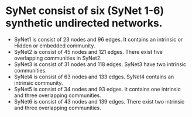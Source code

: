 # SyNet consist of six (SyNet 1-6) synthetic undirected networks. 
* SyNet1 is consist of 23 nodes and 96 edges. It contains an intrinsic or Hidden or embedded community. 
* SyNet2 is consist of 45 nodes and 121 edges. There exist five overlapping communities in SyNet2.
* SyNet3 is consist of 31 nodes and 118 edges. SyNet3 have two intrinsic communities.
* SyNet4 is consist of 63 nodes and 133 edges. SyNet4 contains an intrinsic community.
* SyNet5 is consist of 34 nodes and 93 edges. It contains one intrinsic and three overlapping communities.
* SyNet6 is consist of 43 nodes and 139 edges. There exist two intrinsic and three overlapping communities.
